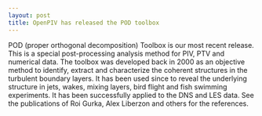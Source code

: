 ```yaml
---
layout: post
title: OpenPIV has released the POD toolbox
---
```



POD (proper orthogonal decomposition) Toolbox is our most recent release. This is a special post-processing analysis method for PIV, PTV and numerical data. The toolbox
was developed back in 2000 as an objective method to identify, extract and characterize the coherent structures in the turbulent 
boundary layers. It has been used since to reveal the underlying structure in jets, wakes, mixing layers, bird flight and fish swimming experiments. 
It has been successfully applied to the DNS and LES data. See the publications of Roi Gurka, Alex Liberzon and others for the references. 
